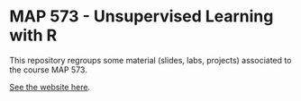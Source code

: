 
# MAP 573 - Unsupervised Learning with R


This repository regroups some material (slides, labs, projects) associated to the course MAP 573.

[See the website here](https://jchiquet.github.io/CourseUnsupervisedLearningX).

